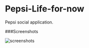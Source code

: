 Pepsi-Life-for-now
==================

Pepsi social application.

###Screenshots

![screenshots](https://photos-6.dropbox.com/t/0/AACs9TFDKnryP_hVTkeER8wMGJcQVN4WyCGxF2ztWLY1Mw/12/5256028/png/1024x768/3/1397426400/0/2/screenshots.png/GBupRufzvChXN83122Fhe4zMSsuPYyD8pcrUp8y9X74)
